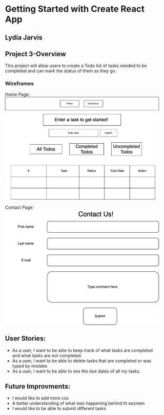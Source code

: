 # Getting Started with Create React App
## Lydia Jarvis 
## Project 3-Overview

This project will allow users to create a Todo list of tasks needed to be completed and can mark the status of them as they go.

### Wireframes

Home Page:
<img src="./src/images/wireframeproject3.png">

Contact Page:
<img src="./src/images/project3(2).png">

## User Stories:
- As a user, I want to be able to keep track of what tasks are completed and what tasks are not completed.
- As a user, I want to be able to delete tasks that are completed or was typed by mistake.
- As a user, I want to be able to see the due dates of all my tasks.

## Future Improvments:
- I would like to add more css
- A better understanding of what was happening behind th escreen
- I would like to be able to submit different tasks